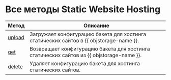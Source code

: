 # Все методы Static Website Hosting

Метод | Описание
----- | -----
[upload](hosting/upload.md) | Загружает конфигурацию бакета для хостинга статических сайтов в  {{ objstorage-name }}.
[get](hosting/get.md) | Возвращает конфигурацию бакета для хостинга статических сайтов  из {{ objstorage-name }}.
[delete](hosting/delete.md) | Удаляет конфигурацию бакета для хостинга статических сайтов.


